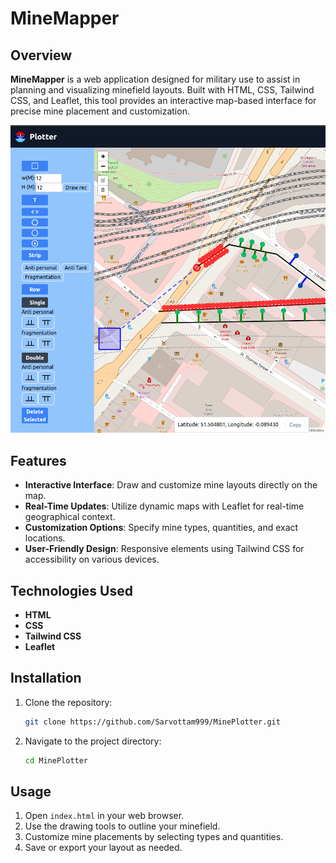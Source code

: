# MineMapper

## Overview

**MineMapper** is a web application designed for military use to assist in planning and visualizing minefield layouts. Built with HTML, CSS, Tailwind CSS, and Leaflet, this tool provides an interactive map-based interface for precise mine placement and customization.

![MineMapper Screenshot](./img/ui.png)

## Features

- **Interactive Interface**: Draw and customize mine layouts directly on the map.
- **Real-Time Updates**: Utilize dynamic maps with Leaflet for real-time geographical context.
- **Customization Options**: Specify mine types, quantities, and exact locations.
- **User-Friendly Design**: Responsive elements using Tailwind CSS for accessibility on various devices.

## Technologies Used

- **HTML**
- **CSS**
- **Tailwind CSS**
- **Leaflet**

## Installation

1. Clone the repository:
    ```sh
    git clone https://github.com/Sarvottam999/MinePlotter.git
    ```
2. Navigate to the project directory:
    ```sh
    cd MinePlotter
    ```

## Usage

1. Open `index.html` in your web browser.
2. Use the drawing tools to outline your minefield.
3. Customize mine placements by selecting types and quantities.
4. Save or export your layout as needed.

 


